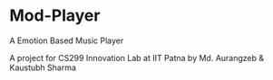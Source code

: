 # Mod-Player
A Emotion Based Music Player

A  project for CS299 Innovation Lab at IIT Patna by Md. Aurangzeb & Kaustubh Sharma

